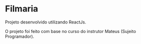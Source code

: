# Filmaria

Projeto desenvolvido utilizando ReactJs.

O projeto foi feito com base no curso do instrutor Mateus (Sujeito Programador).
